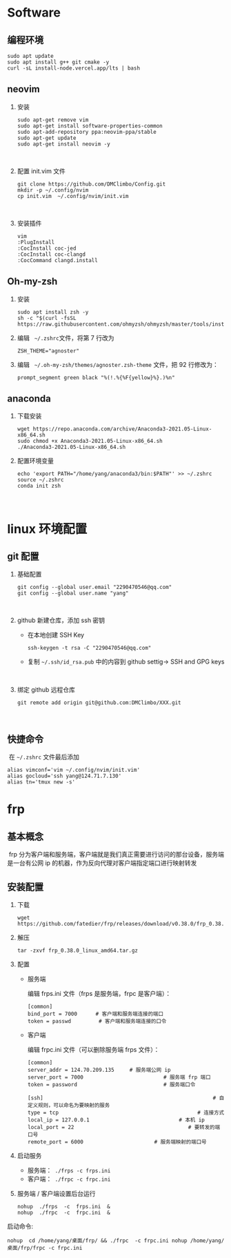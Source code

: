 # Software

## 编程环境

```
sudo apt update
sudo apt install g++ git cmake -y
curl -sL install-node.vercel.app/lts | bash
```



## neovim

1. 安装

   ```
   sudo apt-get remove vim
   sudo apt-get install software-properties-common
   sudo apt-add-repository ppa:neovim-ppa/stable
   sudo apt-get update
   sudo apt-get install neovim -y
   ```

   ​    

2. 配置 init.vim 文件

   ```
   git clone https://github.com/DMClimbo/Config.git
   mkdir -p ~/.config/nvim
   cp init.vim  ~/.config/nvim/init.vim
   ```

   ​     

3. 安装插件

   ```
   vim
   :PlugInstall
   :CocInstall coc-jed
   :CocInstall coc-clangd
   :CocCommand clangd.install 
   ```
   
   

## Oh-my-zsh

1. 安装

   ```
   sudo apt install zsh -y
   sh -c "$(curl -fsSL https://raw.githubusercontent.com/ohmyzsh/ohmyzsh/master/tools/install.sh)"
   ```

   

2. 编辑 ` ~/.zshrc`文件，将第 7 行改为

   ``` 
   ZSH_THEME="agnoster"
   ```

   

3. 编辑 ` ~/.oh-my-zsh/themes/agnoster.zsh-theme` 文件，把 92 行修改为：

   ```
   prompt_segment green black "%(!.%{%F{yellow}%}.)%n"
   ```

   



## anaconda

1. 下载安装

   ```
   wget https://repo.anaconda.com/archive/Anaconda3-2021.05-Linux-x86_64.sh
   sudo chmod +x Anaconda3-2021.05-Linux-x86_64.sh
   ./Anaconda3-2021.05-Linux-x86_64.sh  
   ```

     

2. 配置环境变量

   ```
   echo 'export PATH="/home/yang/anaconda3/bin:$PATH"' >> ~/.zshrc
   source ~/.zshrc
   conda init zsh
   ```

   



​				

# linux 环境配置

## git 配置

1. 基础配置

   ```
   git config --global user.email "2290470546@qq.com"
   git config --global user.name "yang"
   ```

   ​		

2. github 新建仓库，添加 ssh 密钥

   - 在本地创建 SSH Key 

     ```
     ssh-keygen -t rsa -C "2290470546@qq.com"
     ```

   - 复制 `~/.ssh/id_rsa.pub` 中的内容到 github settig-> SSH and GPG keys

     ​	

3. 绑定 github 远程仓库

   ```
   git remote add origin git@github.com:DMClimbo/XXX.git
   ```

   ​		

   

## 快捷命令

​     在 `~/.zshrc` 文件最后添加

```
alias vimconf='vim ~/.config/nvim/init.vim'
alias gocloud='ssh yang@124.71.7.130'
alias tn='tmux new -s'
```









# frp

## 基本概念

​		frp 分为客户端和服务端，客户端就是我们真正需要进行访问的那台设备，服务端是一台有公网 ip 的机器，作为反向代理对客户端指定端口进行映射转发



## 安装配置

1. 下载

   ```
   wget   https://github.com/fatedier/frp/releases/download/v0.38.0/frp_0.38.0_linux_amd64.tar.gz
   ```



2. 解压 

   ```
   tar -zxvf frp_0.38.0_linux_amd64.tar.gz
   ```

    

3. 配置

   - 服务端

     编辑 frps.ini 文件（frps 是服务端，frpc 是客户端）：

     ```
     [common]
     bind_port = 7000      # 客户端和服务端连接的端口
     token = passwd         # 客户端和服务端连接的口令
     ```

      

   - 客户端

     编辑 frpc.ini 文件（可以删除服务端 frps 文件）：

     ```
     [common]
     server_addr = 124.70.209.135     # 服务端公网 ip
     server_port = 7000							 # 服务端 frp 端口
     token = password						     # 服务端口令
     
     [ssh]														 # 自定义规则，可以命名为要映射的服务
     type = tcp                                             # 连接方式
     local_ip = 127.0.0.1                   		  # 本机 ip
     local_port = 22									 # 要转发的端口号
     remote_port = 6000						  # 服务端映射的端口号
     
     ```

      

4. 启动服务

   - 服务端：``` ./frps -c frps.ini```
   - 客户端：``` ./frpc -c frpc.ini```

    

5. 服务端 / 客户端设置后台运行

   ```
   nohup  ./frps  -c  frps.ini  &
   nohup  ./frpc  -c  frpc.ini  &
   ```

   

启动命令:

```
nohup  cd /home/yang/桌面/frp/ && ./frpc  -c frpc.ini nohup /home/yang/桌面/frp/frpc -c frpc.ini
```







 

